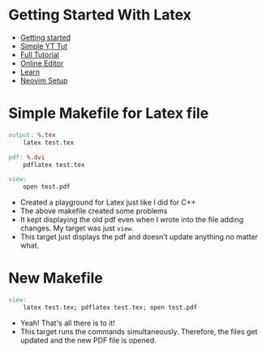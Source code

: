 # Getting Started With Latex
- [Getting started](https://stackoverflow.com/questions/1017055/get-started-with-latex-on-linux)
- [Simple YT Tut](https://www.youtube.com/watch?v=uVM2FcwPCgk&list=PLv6a69CxXDO9UBLkBz7Gh-CQBtmv74Ly_&index=1&pp=gAQBiAQB)
- [Full Tutorial](https://www.youtube.com/watch?v=ydOTMQC7np0)
- [Online Editor](https://www.overleaf.com/)
- [Learn](https://www.overleaf.com/learn)
- [Neovim Setup](https://github.com/latex-lsp/texlab)

# Simple Makefile for Latex file 
```Makefile
output: %.tex
	latex test.tex	

pdf: %.dvi
	pdflatex test.tex 

view: 
	open test.pdf 
```
- Created a playground for Latex just like I did for C++
- The above makefile created some problems
- It kept displaying the old pdf even when I wrote into the file adding changes. My target was just `view`.
- This target just displays the pdf and doesn't update anything no matter what.
# New Makefile
```Makefile
view:
	latex test.tex; pdflatex test.tex; open test.pdf
```
- Yeah! That's all there is to it!
- This target runs the commands simultaneously. Therefore, the files get updated and the new PDF file is opened.
